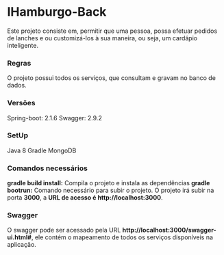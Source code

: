 # IHamburgo-Back

Este projeto consiste em, permitir que uma pessoa, possa efetuar pedidos de lanches e ou customizá-los à sua maneira, ou seja, um cardápio inteligente.

### Regras

O projeto possui todos os serviços, que consultam e gravam no banco de dados.

### Versões

Spring-boot: 2.1.6
Swagger: 2.9.2

### SetUp

Java 8
Gradle
MongoDB

### Comandos necessários

**gradle build install:** Compila o projeto e instala as dependências
**gradle bootrun:** Comando necessário para subir o projeto. O projeto irá subir na porta **3000**, a **URL de acesso é http://localhost:3000**.

### Swagger

O swagger pode ser acessado pela URL **http://localhost:3000/swagger-ui.html#**, ele contém o mapeamento de todos os serviços disponíveis na aplicação.
